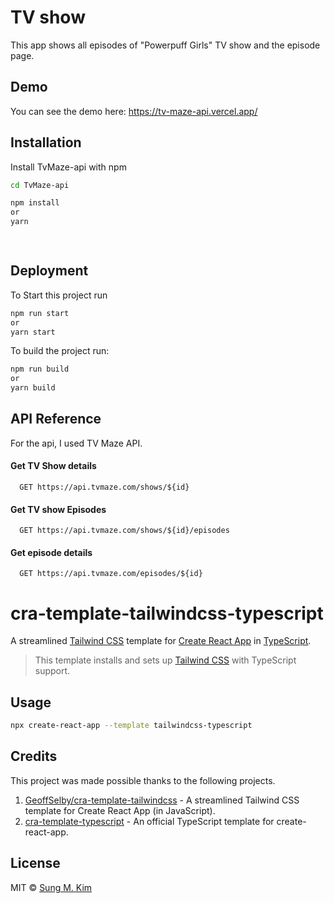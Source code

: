 
# TV show

This app shows all episodes of "Powerpuff Girls" TV show and the episode page.

## Demo

You can see the demo here:
https://tv-maze-api.vercel.app/

  
## Installation

Install TvMaze-api with npm

```bash
cd TvMaze-api

npm install
or
yarn 

  
```
    

 
## Deployment





To Start this project run

```bash
npm run start
or
yarn start

```

  
  To build the project run:

  ```bash
  npm run build
  or
  yarn build

```
## API Reference

For the api, I used TV Maze API.

#### Get TV Show details

```http
  GET https://api.tvmaze.com/shows/${id}
```

 

#### Get TV show Episodes

```http
  GET https://api.tvmaze.com/shows/${id}/episodes
```

 

#### Get episode details

```http
  GET https://api.tvmaze.com/episodes/${id}
```


 
  

# cra-template-tailwindcss-typescript

A streamlined [Tailwind CSS](https://tailwindcss.com) template for [Create React App](https://github.com/facebook/create-react-app) in [TypeScript](https://www.typescriptlang.org/).

> This template installs and sets up [Tailwind CSS](https://tailwindcss.com) with TypeScript support.

## Usage

```bash
npx create-react-app --template tailwindcss-typescript
```

## Credits

This project was made possible thanks to the following projects.

1. [GeoffSelby/cra-template-tailwindcss](https://github.com/GeoffSelby/cra-template-tailwindcss) - A streamlined Tailwind CSS template for Create React App (in JavaScript).
2. [cra-template-typescript](https://github.com/facebook/create-react-app/tree/master/packages/cra-template-typescript) - An official TypeScript template for create-react-app.

## License

MIT © [Sung M. Kim](https://sung.codes)

